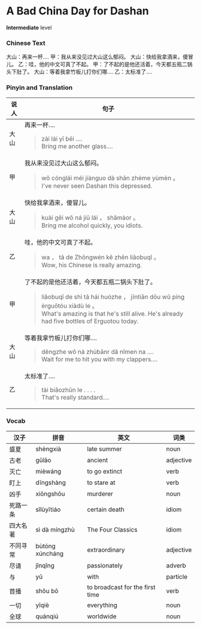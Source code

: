 # A Bad China Day for Dashan
**Intermediate** level
### Chinese Text
大山：再来一杯....
甲：我从来没见过大山这么郁闷。
大山：快给我拿酒来，傻冒儿。
乙：哇，他的中文可真了不起。
甲：了不起的是他还活着，今天都五瓶二锅头下肚了。
大山：等着我拿竹板儿打你们哪....
乙：太标准了....

### Pinyin and Translation
|说人|句子|
|----|----|
|大山|再来一杯....<blockquote>zài lái yī bēi ....<br />Bring me another glass....</blockquote>|
|甲|我从来没见过大山这么郁闷。<blockquote>wǒ cónglái méi jiànguo dà shān zhème yùmèn 。<br />I've never seen Dashan this depressed.</blockquote>|
|大山|快给我拿酒来，傻冒儿。<blockquote>kuài gěi wǒ ná jiǔ lái ， shǎmàor 。<br />Bring me alcohol quickly, you idiots.</blockquote>|
|乙|哇，他的中文可真了不起。<blockquote>wa ， tā de Zhōngwén kě zhēn liǎobuqǐ 。<br />Wow, his Chinese is really amazing.</blockquote>|
|甲|了不起的是他还活着，今天都五瓶二锅头下肚了。<blockquote>liǎobuqǐ de shì tā hái huózhe ， jīntiān dōu wǔ píng èrguōtóu xiàdù le 。<br />What's amazing is that he's still alive. He's already had five bottles of Erguotou today.</blockquote>|
|大山|等着我拿竹板儿打你们哪....<blockquote>děngzhe wǒ ná zhúbǎnr dǎ nǐmen na ....<br />Wait for me to hit you with my clappers....</blockquote>|
|乙|太标准了....<blockquote>tài biāozhǔn le . . . .<br />That's really standard....</blockquote>|
### Vocab
|汉子|拼音|英文|词类|
|----|----|----|----|
|盛夏|shèngxià|late summer|noun|
|古老|gǔlǎo|ancient|adjective|
|灭亡|mièwáng|to go extinct|verb|
|盯上|dīngshàng|to stare at|verb|
|凶手|xiōngshǒu|murderer|noun|
|死路一条|sǐlùyītiáo|certain death|idiom|
|四大名著|sì dà míngzhù|The Four Classics|idiom|
|不同寻常|bùtóng xúncháng|extraordinary|adjective|
|尽请|jǐnqǐng|passionately|adverb|
|与|yǔ|with|particle|
|首播|shǒu bō|to broadcast for the first time|verb|
|一切|yīqiè|everything|noun|
|全球|quánqiú|worldwide|noun|